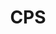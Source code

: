 ---
title: CPS
slug: cps_java_contracts
description: This repo contains frontend code for ICON's Contribution Proposal System (CPS).
---